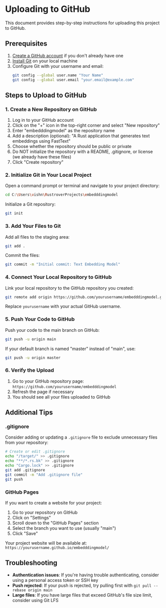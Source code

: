 # Uploading to GitHub

This document provides step-by-step instructions for uploading this project to GitHub.

## Prerequisites

1. [Create a GitHub account](https://github.com/join) if you don't already have one
2. [Install Git](https://git-scm.com/downloads) on your local machine
3. Configure Git with your username and email:
   ```bash
   git config --global user.name "Your Name"
   git config --global user.email "your.email@example.com"
   ```

## Steps to Upload to GitHub

### 1. Create a New Repository on GitHub

1. Log in to your GitHub account
2. Click on the "+" icon in the top-right corner and select "New repository"
3. Enter "embedddingmodel" as the repository name
4. Add a description (optional): "A Rust application that generates text embeddings using FastText"
5. Choose whether the repository should be public or private
6. Do NOT initialize the repository with a README, .gitignore, or license (we already have these files)
7. Click "Create repository"

### 2. Initialize Git in Your Local Project

Open a command prompt or terminal and navigate to your project directory:

```bash
cd C:\Users\vishn\RustroverProjects\embedddingmodel
```

Initialize a Git repository:

```bash
git init
```

### 3. Add Your Files to Git

Add all files to the staging area:

```bash
git add .
```

Commit the files:

```bash
git commit -m "Initial commit: Text Embedding Model"
```

### 4. Connect Your Local Repository to GitHub

Link your local repository to the GitHub repository you created:

```bash
git remote add origin https://github.com/yourusername/embedddingmodel.git
```

Replace `yourusername` with your actual GitHub username.

### 5. Push Your Code to GitHub

Push your code to the main branch on GitHub:

```bash
git push -u origin main
```

If your default branch is named "master" instead of "main", use:

```bash
git push -u origin master
```

### 6. Verify the Upload

1. Go to your GitHub repository page: `https://github.com/yourusername/embedddingmodel`
2. Refresh the page if necessary
3. You should see all your files uploaded to GitHub

## Additional Tips

### .gitignore

Consider adding or updating a `.gitignore` file to exclude unnecessary files from your repository:

```bash
# Create or edit .gitignore
echo "/target/" >> .gitignore
echo "**/*.rs.bk" >> .gitignore
echo "Cargo.lock" >> .gitignore
git add .gitignore
git commit -m "Add .gitignore file"
git push
```

### GitHub Pages

If you want to create a website for your project:

1. Go to your repository on GitHub
2. Click on "Settings"
3. Scroll down to the "GitHub Pages" section
4. Select the branch you want to use (usually "main")
5. Click "Save"

Your project website will be available at: `https://yourusername.github.io/embedddingmodel/`

## Troubleshooting

- **Authentication issues**: If you're having trouble authenticating, consider using a personal access token or SSH key
- **Push rejected**: If your push is rejected, try pulling first with `git pull --rebase origin main`
- **Large files**: If you have large files that exceed GitHub's file size limit, consider using Git LFS